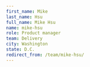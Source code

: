```yaml
---
first_name: Mike
last_name: Hsu
full_name: Mike Hsu
name: mike-hsu
role: Product manager
team: Delivery
city: Washington
state: D.C.
redirect_from: /team/mike-hsu/
---
```

